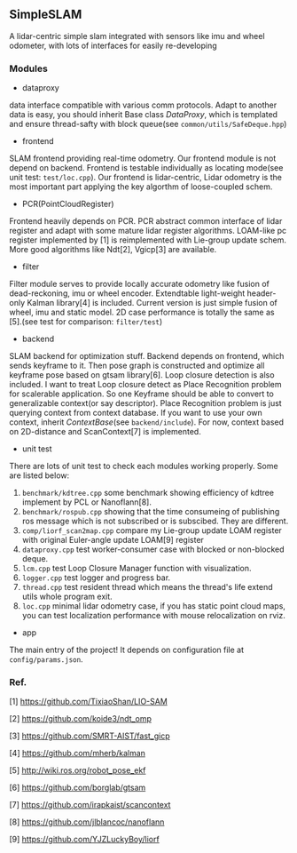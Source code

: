 ## SimpleSLAM

A lidar-centric simple slam integrated with sensors like imu and wheel odometer, with lots of interfaces for easily re-developing


### Modules

* dataproxy

data interface compatible with various comm protocols. Adapt to another data is easy, you should inherit Base class *DataProxy*, which is templated and ensure thread-safty with block queue(see `common/utils/SafeDeque.hpp`)

* frontend

SLAM frontend providing real-time odometry. Our frontend module is not depend on backend. Frontend is testable individually as locating mode(see unit test: `test/loc.cpp`). Our frontend is lidar-centric, Lidar odometry is the most important part applying the key algorthm of loose-coupled schem.

* PCR(PointCloudRegister)

Frontend heavily depends on PCR. PCR abstract common interface of lidar register and adapt with some mature lidar register algorithms. LOAM-like pc register implemented by [1] is reimplemented with Lie-group update schem. More good algorithms like Ndt[2], Vgicp[3] are available.

* filter

Filter module serves to provide locally accurate odometry like fusion of dead-reckoning, imu or wheel encoder. Extendtable light-weight header-only Kalman library[4] is included. Current version is just simple fusion of wheel, imu and static model. 2D case performance is totally the same as [5].(see test for comparison: `filter/test`)

* backend

SLAM backend for optimization stuff. Backend depends on frontend, which sends keyframe to it. Then pose graph is constructed and optimize all keyframe pose based on gtsam library[6]. Loop closure detection is also included. I want to treat Loop closure detect as Place Recognition problem for scalerable application. So one Keyframe should be able to convert to generalizable context(or say descriptor). Place Recognition problem is just querying context from context database. If you want to use your own context, inherit *ContextBase*(see `backend/include`). For now, context based on 2D-distance and ScanContext[7] is implemented.

* unit test

There are lots of unit test to check each modules working properly. Some are listed below:

1. `benchmark/kdtree.cpp` some benchmark showing efficiency of kdtree implement by PCL or Nanoflann[8].
2. `benchmark/rospub.cpp` showing that the time consumeing of publishing ros message which is not subscribed or is subscibed. They are different.
3. `comp/liorf_scan2map.cpp` compare my Lie-group update LOAM register with original Euler-angle update LOAM[9] register  
4. `dataproxy.cpp` test worker-consumer case with blocked or non-blocked deque.
5. `lcm.cpp` test Loop Closure Manager function with visualization.
6. `logger.cpp` test logger and progress bar.
7. `thread.cpp` test resident thread which means the thread's life extend utils whole program exit.
8. `loc.cpp` minimal lidar odometry case, if you has static point cloud maps, you can test localization performance with mouse relocalization on rviz.

* app

The main entry of the project! It depends on configuration file at `config/params.json`.


### Ref.

[1] https://github.com/TixiaoShan/LIO-SAM

[2] https://github.com/koide3/ndt_omp

[3] https://github.com/SMRT-AIST/fast_gicp

[4] https://github.com/mherb/kalman

[5] http://wiki.ros.org/robot_pose_ekf

[6] https://github.com/borglab/gtsam

[7] https://github.com/irapkaist/scancontext

[8] https://github.com/jlblancoc/nanoflann

[9] https://github.com/YJZLuckyBoy/liorf